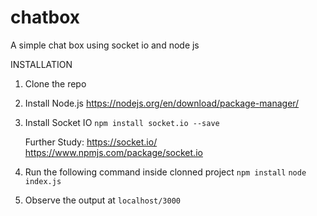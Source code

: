 # chatbox
A simple chat box using socket io and node js


INSTALLATION
1) Clone the repo
2) Install Node.js
    https://nodejs.org/en/download/package-manager/

3) Install Socket IO
    `npm install socket.io --save`
    
    Further Study: 
                    https://socket.io/
                    https://www.npmjs.com/package/socket.io
                    
 4) Run the following command inside clonned project
      `npm install`
      `node index.js`
      
 5) Observe the output at `localhost/3000`
                    
